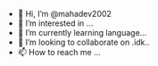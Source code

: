 - 👋 Hi, I’m @mahadev2002
- 👀 I’m interested in ...
- 🌱 I’m currently learning language...
- 💞️ I’m looking to collaborate on .idk..
- 📫 How to reach me ...

<!---
mahadev2002/mahadev2002 is a ✨ special ✨ repository because its `README.md` (this file) appears on your GitHub profile.
You can click the Preview link to take a look at your changes.
--->
